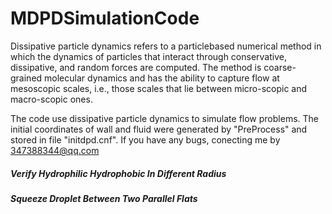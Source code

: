 # MDPDSimulationCode
Dissipative particle dynamics refers to a particlebased numerical method in which the dynamics of particles that interact through conservative, dissipative, and random forces are computed. The method is coarse-grained molecular dynamics and has the ability to capture flow at mesoscopic scales, i.e., those scales that lie between micro-scopic and macro-scopic ones.  

The code use dissipative particle dynamics to simulate flow problems. The initial coordinates of wall and fluid were generated by "PreProcess" and stored in file "initdpd.cnf".
If you have any bugs, conecting me by 347388344@qq.com

##### Verify Hydrophilic Hydrophobic In Different Radius
##### Squeeze Droplet Between Two Parallel Flats
